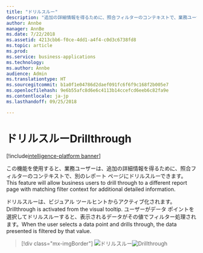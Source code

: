 ```yaml
---
title: "ドリルスルー"
description: "追加の詳細情報を得るために、照合フィルターのコンテキストで、業務ユーザーが別のレポート ページにドリルスルーできるようにします。"
author: Annbe
manager: AnnBe
ms.date: 7/22/2018
ms.assetid: 4213cbb6-f0ce-4dd1-a4f4-c0d3c6738fd8
ms.topic: article
ms.prod: 
ms.service: business-applications
ms.technology: 
ms.author: Annbe
audience: Admin
ms.translationtype: HT
ms.sourcegitcommit: b1a0f1e04786d2daef091fc6f6f9c168f2b005e7
ms.openlocfilehash: 9e6b55afc8d6e6c4113b14ccefcd6eeb6c82fa9e
ms.contentlocale: ja-jp
ms.lasthandoff: 09/25/2018

---
```

# <a name="drillthrough"></a><span data-ttu-id="406fe-103">ドリルスルー</span><span class="sxs-lookup"><span data-stu-id="406fe-103">Drillthrough</span></span>

[!include[intelligence-platform banner](../../includes/intelligence-platform.md)]




<span data-ttu-id="406fe-104">この機能を使用すると、業務ユーザーは、追加の詳細情報を得るために、照合フィルターのコンテキストで、別のレポート ページにドリルスルーできます。</span><span class="sxs-lookup"><span data-stu-id="406fe-104">This feature will allow business users to drill through to a different report page with matching filter context for additional detailed information.</span></span> 

<span data-ttu-id="406fe-105">ドリルスルーは、ビジュアル ツールヒントからアクティブ化されます。</span><span class="sxs-lookup"><span data-stu-id="406fe-105">Drillthrough is activated from the visual tooltip.</span></span> <span data-ttu-id="406fe-106">ユーザーがデータ ポイントを選択してドリルスルーすると、表示されるデータがその値でフィルター処理されます。</span><span class="sxs-lookup"><span data-stu-id="406fe-106">When the user selects a data point and drills through, the data presented is filtered by that value.</span></span>

> [!div class="mx-imgBorder"]
> <span data-ttu-id="406fe-107">![](media/drill-through-1.png "ドリルスルー")</span><span class="sxs-lookup"><span data-stu-id="406fe-107">![](media/drill-through-1.png "Drillthrough")</span></span>

